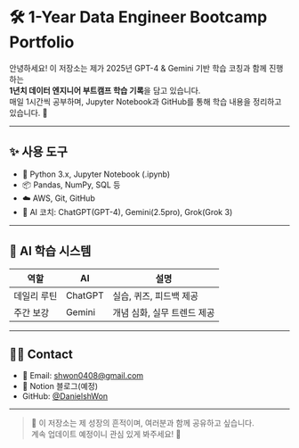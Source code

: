 # 🛠️ 1-Year Data Engineer Bootcamp Portfolio

안녕하세요! 이 저장소는 제가 2025년 GPT-4 & Gemini 기반 학습 코칭과 함께 진행하는  
**1년치 데이터 엔지니어 부트캠프 학습 기록**을 담고 있습니다.  
매일 1시간씩 공부하며, Jupyter Notebook과 GitHub를 통해 학습 내용을 정리하고 있습니다. 🚀

---

## ✨ 사용 도구

- 🐍 Python 3.x, Jupyter Notebook (.ipynb)
- 📦 Pandas, NumPy, SQL 등
- ☁️ AWS, Git, GitHub
- 🤖 AI 코치: ChatGPT(GPT-4), Gemini(2.5pro), Grok(Grok 3)

---

## 💬 AI 학습 시스템

| 역할 | AI | 설명 |
|------|----|------|
| 데일리 루틴 | ChatGPT | 실습, 퀴즈, 피드백 제공 |
| 주간 보강 | Gemini | 개념 심화, 실무 트렌드 제공 |

---

## 🧑‍💻 Contact

- 📮 Email: shwon0408@gmail.com
- 📘 Notion 블로그(예정)
- GitHub: [@DanielshWon](https://github.com/DanielshWon/de-bootcamp-with-ai)

---

> 👏 이 저장소는 제 성장의 흔적이며, 여러분과 함께 공유하고 싶습니다.  
> 계속 업데이트 예정이니 관심 있게 봐주세요! 🙌

